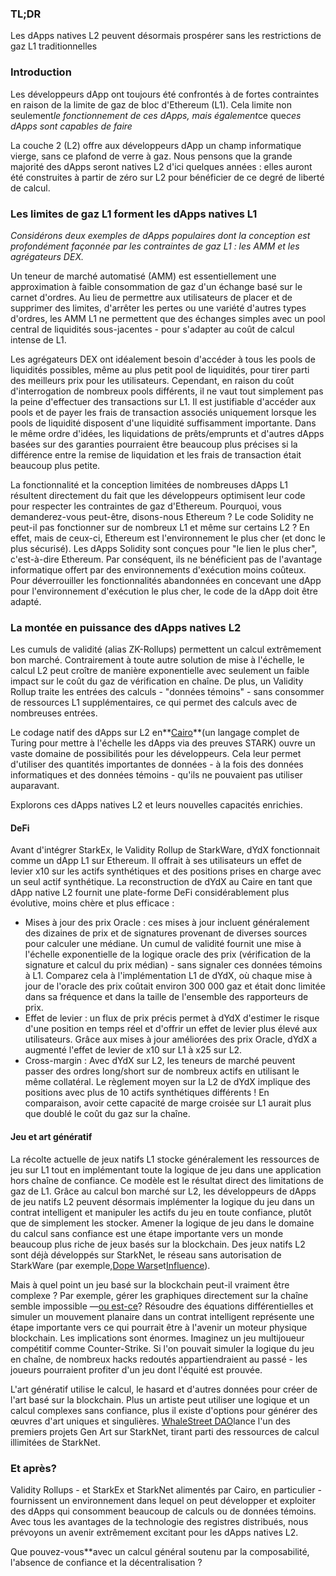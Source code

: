 ### TL;DR

Les dApps natives L2 peuvent désormais prospérer sans les restrictions de gaz L1 traditionnelles

### Introduction

Les développeurs dApp ont toujours été confrontés à de fortes contraintes en raison de la limite de gaz de bloc d'Ethereum (L1). Cela limite non seulement*le fonctionnement de ces dApps, mais également*ce que*ces dApps sont capables de faire*

La couche 2 (L2) offre aux développeurs dApp un champ informatique vierge, sans ce plafond de verre à gaz. Nous pensons que la grande majorité des dApps seront natives L2 d'ici quelques années : elles auront été construites à partir de zéro sur L2 pour bénéficier de ce degré de liberté de calcul.

### Les limites de gaz L1 forment les dApps natives L1

*Considérons deux exemples de dApps populaires dont la conception est profondément façonnée par les contraintes de gaz L1 : les AMM et les agrégateurs DEX.*

Un teneur de marché automatisé (AMM) est essentiellement une approximation à faible consommation de gaz d'un échange basé sur le carnet d'ordres. Au lieu de permettre aux utilisateurs de placer et de supprimer des limites, d'arrêter les pertes ou une variété d'autres types d'ordres, les AMM L1 ne permettent que des échanges simples avec un pool central de liquidités sous-jacentes - pour s'adapter au coût de calcul intense de L1.

Les agrégateurs DEX ont idéalement besoin d'accéder à tous les pools de liquidités possibles, même au plus petit pool de liquidités, pour tirer parti des meilleurs prix pour les utilisateurs. Cependant, en raison du coût d'interrogation de nombreux pools différents, il ne vaut tout simplement pas la peine d'effectuer des transactions sur L1. Il est justifiable d'accéder aux pools et de payer les frais de transaction associés uniquement lorsque les pools de liquidité disposent d'une liquidité suffisamment importante. Dans le même ordre d'idées, les liquidations de prêts/emprunts et d'autres dApps basées sur des garanties pourraient être beaucoup plus précises si la différence entre la remise de liquidation et les frais de transaction était beaucoup plus petite.

La fonctionnalité et la conception limitées de nombreuses dApps L1 résultent directement du fait que les développeurs optimisent leur code pour respecter les contraintes de gaz d'Ethereum. Pourquoi, vous demanderez-vous peut-être, disons-nous Ethereum ? Le code Solidity ne peut-il pas fonctionner sur de nombreux L1 et même sur certains L2 ? En effet, mais de ceux-ci, Ethereum est l'environnement le plus cher (et donc le plus sécurisé). Les dApps Solidity sont conçues pour "le lien le plus cher", c'est-à-dire Ethereum. Par conséquent, ils ne bénéficient pas de l'avantage informatique offert par des environnements d'exécution moins coûteux. Pour déverrouiller les fonctionnalités abandonnées en concevant une dApp pour l'environnement d'exécution le plus cher, le code de la dApp doit être adapté.

### La montée en puissance des dApps natives L2

Les cumuls de validité (alias ZK-Rollups) permettent un calcul extrêmement bon marché. Contrairement à toute autre solution de mise à l'échelle, le calcul L2 peut croître de manière exponentielle avec seulement un faible impact sur le coût du gaz de vérification en chaîne. De plus, un Validity Rollup traite les entrées des calculs - "données témoins" - sans consommer de ressources L1 supplémentaires, ce qui permet des calculs avec de nombreuses entrées.

Le codage natif des dApps sur L2 en**[Cairo](https://www.cairo-lang.org/)**(un langage complet de Turing pour mettre à l'échelle les dApps via des preuves STARK) ouvre un vaste domaine de possibilités pour les développeurs. Cela leur permet d'utiliser des quantités importantes de données - à la fois des données informatiques et des données témoins - qu'ils ne pouvaient pas utiliser auparavant.

Explorons ces dApps natives L2 et leurs nouvelles capacités enrichies.

#### DeFi

Avant d'intégrer StarkEx, le Validity Rollup de StarkWare, dYdX fonctionnait comme un dApp L1 sur Ethereum. Il offrait à ses utilisateurs un effet de levier x10 sur les actifs synthétiques et des positions prises en charge avec un seul actif synthétique. La reconstruction de dYdX au Caire en tant que dApp native L2 fournit une plate-forme DeFi considérablement plus évolutive, moins chère et plus efficace :

* Mises à jour des prix Oracle : ces mises à jour incluent généralement des dizaines de prix et de signatures provenant de diverses sources pour calculer une médiane. Un cumul de validité fournit une mise à l'échelle exponentielle de la logique oracle des prix (vérification de la signature et calcul du prix médian) - sans signaler ces données témoins à L1. Comparez cela à l'implémentation L1 de dYdX, où chaque mise à jour de l'oracle des prix coûtait environ 300 000 gaz et était donc limitée dans sa fréquence et dans la taille de l'ensemble des rapporteurs de prix.
* Effet de levier : un flux de prix précis permet à dYdX d'estimer le risque d'une position en temps réel et d'offrir un effet de levier plus élevé aux utilisateurs. Grâce aux mises à jour améliorées des prix Oracle, dYdX a augmenté l'effet de levier de x10 sur L1 à x25 sur L2.
* Cross-margin : Avec dYdX sur L2, les teneurs de marché peuvent passer des ordres long/short sur de nombreux actifs en utilisant le même collatéral. Le règlement moyen sur la L2 de dYdX implique des positions avec plus de 10 actifs synthétiques différents ! En comparaison, avoir cette capacité de marge croisée sur L1 aurait plus que doublé le coût du gaz sur la chaîne.

#### Jeu et art génératif

La récolte actuelle de jeux natifs L1 stocke généralement les ressources de jeu sur L1 tout en implémentant toute la logique de jeu dans une application hors chaîne de confiance. Ce modèle est le résultat direct des limitations de gaz de L1. Grâce au calcul bon marché sur L2, les développeurs de dApps de jeu natifs L2 peuvent désormais implémenter la logique du jeu dans un contrat intelligent et manipuler les actifs du jeu en toute confiance, plutôt que de simplement les stocker. Amener la logique de jeu dans le domaine du calcul sans confiance est une étape importante vers un monde beaucoup plus riche de jeux basés sur la blockchain. Des jeux natifs L2 sont déjà développés sur StarkNet, le réseau sans autorisation de StarkWare (par exemple,[Dope Wars](https://github.com/dopedao/RYO)et[Influence](https://medium.com/influenceth/influence-to-launch-on-starknet-afd3c26ea25a)).

Mais à quel point un jeu basé sur la blockchain peut-il vraiment être complexe ? Par exemple, gérer les graphiques directement sur la chaîne semble impossible —[ou est-ce](https://twitter.com/guiltygyoza/status/1449637155001798657)? Résoudre des équations différentielles et simuler un mouvement planaire dans un contrat intelligent représente une étape importante vers ce qui pourrait être à l'avenir un moteur physique blockchain. Les implications sont énormes. Imaginez un jeu multijoueur compétitif comme Counter-Strike. Si l'on pouvait simuler la logique du jeu en chaîne, de nombreux hacks redoutés appartiendraient au passé - les joueurs pourraient profiter d'un jeu dont l'équité est prouvée.

L'art génératif utilise le calcul, le hasard et d'autres données pour créer de l'art basé sur la blockchain. Plus un artiste peut utiliser une logique et un calcul complexes sans confiance, plus il existe d'options pour générer des œuvres d'art uniques et singulières. [WhaleStreet DAO](https://blog.whalestreet.xyz/whalestreet-dao-to-launch-gen-art-ecosystem-on-ethereum-with-starknet/)lance l'un des premiers projets Gen Art sur StarkNet, tirant parti des ressources de calcul illimitées de StarkNet.

### Et après?

Validity Rollups - et StarkEx et StarkNet alimentés par Cairo, en particulier - fournissent un environnement dans lequel on peut développer et exploiter des dApps qui consomment beaucoup de calculs ou de données témoins. Avec tous les avantages de la technologie des registres distribués, nous prévoyons un avenir extrêmement excitant pour les dApps natives L2.

Que pouvez-vous**avec un calcul général soutenu par la composabilité, l'absence de confiance et la décentralisation ?